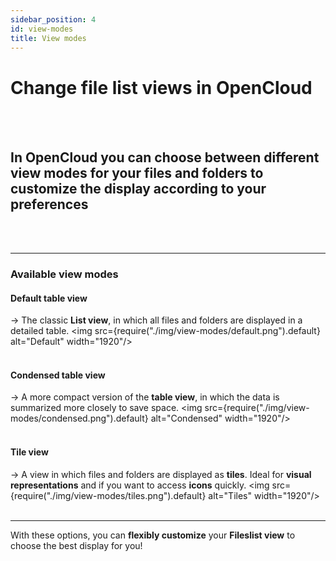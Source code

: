 ```yaml
---
sidebar_position: 4
id: view-modes
title: View modes
---
```

# Change file list views in OpenCloud
<br/><br/>

## In OpenCloud you can choose between different **view modes** for your files and folders to customize the display according to your preferences
<br/><br/>


---

### Available view modes

#### **Default table view**  
→ The classic **List view**, in which all files and folders are displayed in a detailed table.
<img src={require("./img/view-modes/default.png").default} alt="Default" width="1920"/>
<br/><br/>

#### **Condensed table view**  
→ A more compact version of the **table view**, in which the data is summarized more closely to save space.
<img src={require("./img/view-modes/condensed.png").default} alt="Condensed" width="1920"/>
<br/><br/>

#### **Tile view**  
→ A view in which files and folders are displayed as **tiles**. Ideal for **visual representations** and if you want to access **icons** quickly.
<img src={require("./img/view-modes/tiles.png").default} alt="Tiles" width="1920"/>
<br/><br/>

---

With these options, you can **flexibly customize** your **Fileslist view** to choose the best display for you!
